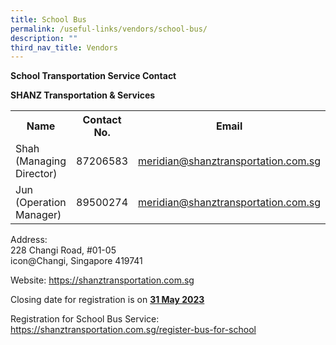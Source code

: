 ```yaml
---
title: School Bus
permalink: /useful-links/vendors/school-bus/
description: ""
third_nav_title: Vendors
---
```

**School Transportation Service Contact**

**SHANZ Transportation &amp; Services**

<table style="width:100%">
  <tbody><tr>
    <th>Name</th>
    <th>Contact No.</th>
		<th>Email</th>
    
  </tr>
  <tr>
   <td>Shah (Managing Director)</td>
    <td>87206583</td>
		<td><a href="mailto:meridian@shanztransportation.com.sg">meridian@shanztransportation.com.sg</a></td>
  </tr>
  <tr>
    <td>Jun (Operation Manager)</td>
    <td>89500274</td>
		<td><a href="mailto:meridian@shanztransportation.com.sg">meridian@shanztransportation.com.sg</a></td>
  </tr>
		
</tbody></table>

Address:&nbsp;  
228 Changi Road, #01-05<br>
icon@Changi, Singapore 419741<br>

Website: <a href="https://shanztransportation.com.sg">https://shanztransportation.com.sg</a>


<p>Closing date for registration is on <b><u>31 May 2023</u></b></p>
Registration for School Bus Service: <br><a href="https://shanztransportation.com.sg/register-bus-for-school">https://shanztransportation.com.sg/register-bus-for-school</a>